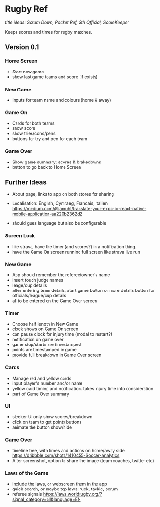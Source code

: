 # Rugby Ref

*title ideas: Scrum Down, Pocket Ref, 5th Official, ScoreKeeper*

Keeps scores and times for rugby matches. 

## Version 0.1

### Home Screen

* Start new game
* show last game teams and score (if exists)

### New Game

* Inputs for team name and colours (home & away)

### Game On

* Cards for both teams
* show score
* show tries/cons/pens
* buttons for try and pen for each team

### Game Over

* Show game summary: scores & brakedowns
* button to go back to Home Screen

## Further Ideas

* About page, links to app on both stores for sharing 

* Localisation: English, Cymraeg, Francais, Italien https://medium.com/@jamuhl/translate-your-expo-io-react-native-mobile-application-aa220b2362d2
* should gues language but also be configurable

### Screen Lock

* like strava, have the timer (and scores?) in a notification thing. 
* have the Game On screen running full screen like strava live run

### New Game

* App should remember the referee/owner's name
* insert touch judge names
* leage/cup details
* after entering team details, start game button or more details button for officials/league/cup details
* all to be entered on the Game Over screen

### Timer

* Choose half length in New Game
* clock shows on Game On screen
* can pause clock for injury time (modal to restart?)
* notification on game over 
* game stop/starts are timestamped
* points are timestamped in game
* provide full breakdown in Game Over screen

### Cards 

* Manage red and yellow cards
* input player's number and/or name
* yellow card timing and notification. takes injury time into consideration
* part of Game Over summary

### UI 

* sleeker UI only show scores/breakdown
* click on team to get points buttons
* animate the button show/hide

### Game Over

* timeline tree, with times and actions on home/away side https://dribbble.com/shots/1410455-Soccer-analytics
* After screenshot, option to share the image (team coaches, twitter etc) 

### Laws of the Game

* include the laws, or webscreen them in the app
* quick search, or maybe top laws: ruck, tackle, scrum
* referee signals https://laws.worldrugby.org/?signal_category=all&language=EN
